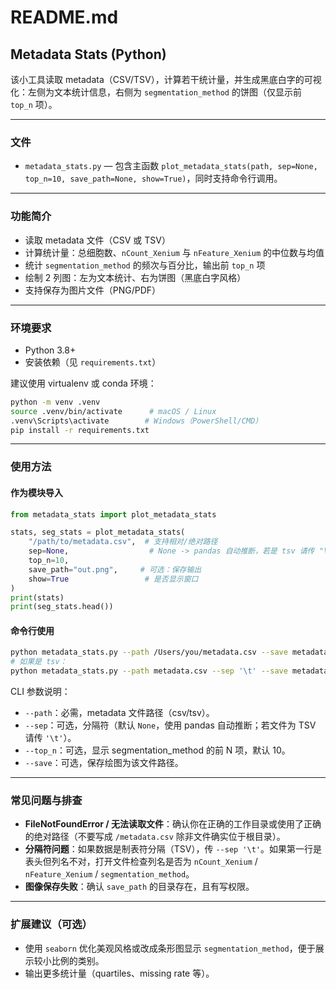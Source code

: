 # README.md

## Metadata Stats (Python)

该小工具读取 metadata（CSV/TSV），计算若干统计量，并生成黑底白字的可视化：左侧为文本统计信息，右侧为 `segmentation_method` 的饼图（仅显示前 `top_n` 项）。

------

### 文件

- `metadata_stats.py` — 包含主函数 `plot_metadata_stats(path, sep=None, top_n=10, save_path=None, show=True)`，同时支持命令行调用。

------

### 功能简介

- 读取 metadata 文件（CSV 或 TSV）
- 计算统计量：总细胞数、`nCount_Xenium` 与 `nFeature_Xenium` 的中位数与均值
- 统计 `segmentation_method` 的频次与百分比，输出前 `top_n` 项
- 绘制 2 列图：左为文本统计、右为饼图（黑底白字风格）
- 支持保存为图片文件（PNG/PDF）

------

### 环境要求

- Python 3.8+
- 安装依赖（见 `requirements.txt`）

建议使用 virtualenv 或 conda 环境：

```bash
python -m venv .venv
source .venv/bin/activate      # macOS / Linux
.venv\Scripts\activate        # Windows（PowerShell/CMD）
pip install -r requirements.txt
```

------

### 使用方法

#### 作为模块导入

```python
from metadata_stats import plot_metadata_stats

stats, seg_stats = plot_metadata_stats(
    "/path/to/metadata.csv",  # 支持相对/绝对路径
    sep=None,                  # None -> pandas 自动推断，若是 tsv 请传 "\t"
    top_n=10,
    save_path="out.png",     # 可选：保存输出
    show=True                 # 是否显示窗口
)
print(stats)
print(seg_stats.head())
```

#### 命令行使用

```bash
python metadata_stats.py --path /Users/you/metadata.csv --save metadata_plot.png
# 如果是 tsv：
python metadata_stats.py --path metadata.csv --sep '\t' --save metadata_plot.png
```

CLI 参数说明：

- `--path`：必需，metadata 文件路径（csv/tsv）。
- `--sep`：可选，分隔符（默认 `None`，使用 pandas 自动推断；若文件为 TSV 请传 `'\t'`）。
- `--top_n`：可选，显示 segmentation_method 的前 N 项，默认 10。
- `--save`：可选，保存绘图为该文件路径。

------

### 常见问题与排查

- **FileNotFoundError / 无法读取文件**：确认你在正确的工作目录或使用了正确的绝对路径（不要写成 `/metadata.csv` 除非文件确实位于根目录）。
- **分隔符问题**：如果数据是制表符分隔（TSV），传 `--sep '\t'`。如果第一行是表头但列名不对，打开文件检查列名是否为 `nCount_Xenium` / `nFeature_Xenium` / `segmentation_method`。
- **图像保存失败**：确认 `save_path` 的目录存在，且有写权限。

------

### 扩展建议（可选）

- 使用 `seaborn` 优化美观风格或改成条形图显示 `segmentation_method`，便于展示较小比例的类别。
- 输出更多统计量（quartiles、missing rate 等）。
  